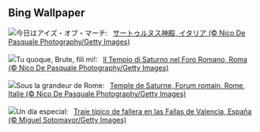 ## Bing Wallpaper
![](https://www.bing.com/th?id=OHR.ForumRomanum_JA-JP6466904487_UHD.jpg&w=1000)今日はアイズ・オブ・マーチ:&nbsp;&ensp;[サートゥルヌス神殿, イタリア (© Nico De Pasquale Photography/Getty Images)](https://www.bing.com/th?id=OHR.ForumRomanum_JA-JP6466904487_UHD.jpg)
<br><br/>
![](https://www.bing.com/th?id=OHR.ForumRomanum_IT-IT0199618403_UHD.jpg&w=1000)Tu quoque, Brute, fili mi!:&nbsp;&ensp;[Il Tempio di Saturno nel Foro Romano, Roma (© Nico De Pasquale Photography/Getty Images)](https://www.bing.com/th?id=OHR.ForumRomanum_IT-IT0199618403_UHD.jpg)
<br><br/>
![](https://www.bing.com/th?id=OHR.ForumRomanum_FR-FR8371845644_UHD.jpg&w=1000)Sous la grandeur de Rome:&nbsp;&ensp;[Temple de Saturne, Forum romain, Rome, Italie (© Nico De Pasquale Photography/Getty Images)](https://www.bing.com/th?id=OHR.ForumRomanum_FR-FR8371845644_UHD.jpg)
<br><br/>
![](https://www.bing.com/th?id=OHR.FallasSpainWomen_ES-ES9361742240_UHD.jpg&w=1000)Un día especial:&nbsp;&ensp;[Traje típico de fallera en las Fallas de Valencia, España (© Miguel Sotomayor/Getty Images)](https://www.bing.com/th?id=OHR.FallasSpainWomen_ES-ES9361742240_UHD.jpg)
<br><br/>
